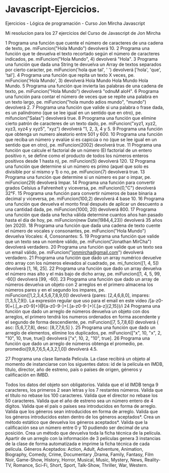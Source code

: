 # Javascript-Ejercicios.
Ejercicios - Lógica de programación - Curso Jon Mircha Javascript

Mi resolucíon para los 27 ejercicios del Curso de Javascript de Jon Mircha

1 Programa una función que cuente el número de caracteres de una cadena de texto, pe. miFuncion("Hola Mundo") devolverá 10.
2 Programa una función que te devuelva el texto recortado según el número de caracteres indicados, pe. miFuncion("Hola Mundo", 4) devolverá "Hola".
3 Programa una función que dada una String te devuelva un Array de textos separados por cierto caracter, pe. miFuncion('hola que tal', ' ') devolverá ['hola', 'que', 'tal'].
4 Programa una función que repita un texto X veces, pe. miFuncion('Hola Mundo', 3) devolverá Hola Mundo Hola Mundo Hola Mundo.
5 Programa una función que invierta las palabras de una cadena de texto, pe. miFuncion("Hola Mundo") devolverá "odnuM aloH".
6 Programa una función para contar el número de veces que se repite una palabra en un texto largo, pe. miFuncion("hola mundo adios mundo", "mundo") devolverá 2.
7 Programa una función que valide si una palabra o frase dada, es un palíndromo (que se lee igual en un sentido que en otro), pe. mifuncion("Salas") devolverá true.
8 Proograma una función que elimine cierto patrón de caracteres de un texto dado, pe. miFuncion("xyz1, xyz2, xyz3, xyz4 y xyz5", "xyz") devolverá "1, 2, 3, 4 y 5.
9 Programa una función que obtenga un numero aleatorio entre 501 y 600.
10 Programa una función que reciba un número y evalúe si es capicúa o no (que se lee igual en un sentido que en otro), pe. miFuncion(2002) devolverá true.
11 Programa una función que calcule el factorial de un número (El factorial de un entero positivo n, se define como el producto de todos los números enteros positivos desde 1 hasta n), pe. miFuncion(5) devolverá 120.
12 Programa una función que determine si un número es primo (aquel que solo es divisible por sí mismo y 1) o no, pe. miFuncion(7) devolverá true.
13 Programa una función que determine si un número es par o impar, pe. miFuncion(29) devolverá Impar.
14 Programa una función para convertir grados Celsius a Fahrenheit y viceversa, pe. miFuncion(0,"C") devolverá 32°F.
15 Programa una función para convertir números de base binaria a decimal y viceversa, pe. miFuncion(100,2) devolverá 4 base 10.
16 Programa una función que devuelva el monto final después de aplicar un descuento a una cantidad dada, pe. miFuncion(1000, 20) devolverá 800.
17 Programa una función que dada una fecha válida determine cuantos años han pasado hasta el día de hoy, pe. miFuncion(new Date(1984,4,23)) devolverá 35 años (en 2020).
18 Programa una función que dada una cadena de texto cuente el número de vocales y consonantes, pe. miFuncion("Hola Mundo") devuelva Vocales: 4, Consonantes: 5.
19 Programa una función que valide que un texto sea un nombre válido, pe. miFuncion("Jonathan MirCha") devolverá verdadero.
20 Programa una función que valide que un texto sea un email válido, pe. miFuncion("jonmircha@gmail.com") devolverá verdadero.
21 Programa una función que dado un array numérico devuelve otro array con los números elevados al cuadrado, pe. mi_funcion([1, 4, 5]) devolverá [1, 16, 25].
22 Programa una función que dado un array devuelva el número mas alto y el más bajo de dicho array, pe. miFuncion([1, 4, 5, 99, -60]) devolverá [99, -60].
23 Programa una función que dado un array de números devuelva un objeto con 2 arreglos en el primero almacena los números pares y en el segundo los impares, pe. miFuncion([1,2,3,4,5,6,7,8,9,0]) devolverá {pares: [2,4,6,8,0], impares: [1,3,5,7,9]}.
La expresión regular que uso para el email en este video /[a-z0-9]+(.[_a-z0-9]+)@[a-z0-9-]+(.[a-z0-9-]+)(.[a-z]{2,15})/i
24 Programa una función que dado un arreglo de números devuelva un objeto con dos arreglos, el primero tendrá los numeros ordenados en forma ascendente y el segundo de forma descendiente, pe. miFuncion([7, 5,7,8,6]) devolverá { asc: [5,6,7,7,8], desc: [8,7,7,6,5] }.
25 Programa una función que dado un arreglo de elementos, elimine los duplicados, pe. miFuncion(["x", 10, "x", 2, "10", 10, true, true]) devolverá ["x", 10, 2, "10", true].
26 Programa una función que dado un arreglo de números obtenga el promedio, pe. promedio([9,8,7,6,5,4,3,2,1,0]) devolverá 4.5.

27 Programa una clase llamada Pelicula.
La clase recibirá un objeto al momento de instanciarse con los siguentes datos: id de la película en IMDB, titulo, director, año de estreno, país o países de origen, géneros y calificación en IMBD.

Todos los datos del objeto son obligatorios.
Valida que el id IMDB tenga 9 caracteres, los primeros 2 sean letras y los 7 restantes números.
Valida que el título no rebase los 100 caracteres.
Valida que el director no rebase los 50 caracteres.
Valida que el año de estreno sea un número entero de 4 dígitos.
Valida que el país o paises sea introducidos en forma de arreglo.
Valida que los géneros sean introducidos en forma de arreglo.
Valida que los géneros introducidos esten dentro de los géneros aceptados*.
Crea un método estático que devuelva los géneros aceptados*.
Valida que la calificación sea un número entre 0 y 10 pudiendo ser decimal de una posición.
Crea un método que devuelva toda la ficha técnica de la película.
Apartir de un arreglo con la información de 3 películas genera 3 instancias de la clase de forma automatizada e imprime la ficha técnica de cada película.
Géneros Aceptados: Action, Adult, Adventure, Animation, Biography, Comedy, Crime, Documentary ,Drama, Family, Fantasy, Film Noir, Game-Show, History, Horror, Musical, Music, Mystery, News, Reality-TV, Romance, Sci-Fi, Short, Sport, Talk-Show, Thriller, War, Western.
